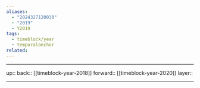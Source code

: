 ```yaml
---
aliases:
  - "2024327120030"
  - "2019"
  - Y2019
tags:
  - timeblock/year
  - temporalanchor
related:
---
```




***

up:: 
back:: [[timeblock-year-2018]]
forward:: [[timeblock-year-2020]]
layer:: 

***

